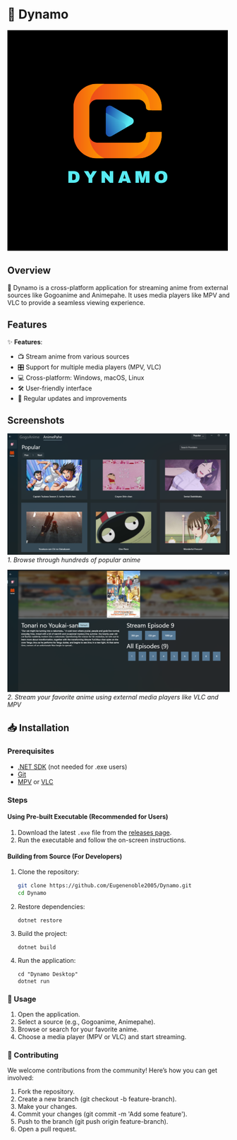 # 🎥 Dynamo

![Dynamo Logo](./Dynamo%20Desktop/Assets/Images/Dynamo.png)

## Overview

🚀 Dynamo is a cross-platform application for streaming anime from external sources like Gogoanime and Animepahe. It uses media players like MPV and VLC to provide a seamless viewing experience.

## Features

✨ **Features**:
- 📺 Stream anime from various sources
- 🎛️ Support for multiple media players (MPV, VLC)
- 💻 Cross-platform: Windows, macOS, Linux
- 🛠️ User-friendly interface
- 🔄 Regular updates and improvements

## Screenshots

![Dynamo Screenshot](./Dynamo%20Desktop/Assets/Images/ScreenShots/Screenshot%20(2).png)
*1. Browse through hundreds of popular anime*

![Dynamo Screenshot](./Dynamo%20Desktop/Assets/Images/ScreenShots/Screenshot%20(3).png)
*2. Stream your favorite anime using external media players like VLC and MPV*

## 📥 Installation

### Prerequisites

- [.NET SDK](https://dotnet.microsoft.com/download) (not needed for .exe users)
- [Git](https://git-scm.com/)
- [MPV](https://mpv.io/installation/) or [VLC](https://www.videolan.org/vlc/)

### Steps

#### Using Pre-built Executable (Recommended for Users)

1. Download the latest `.exe` file from the [releases page](https://github.com/Eugenenoble2005/Dynamo/releases).
2. Run the executable and follow the on-screen instructions.

#### Building from Source (For Developers)

1. Clone the repository:
   ```sh
   git clone https://github.com/Eugenenoble2005/Dynamo.git
   cd Dynamo

   ```

2. Restore dependencies:
   ```
   dotnet restore
   ```
   
3. Build the project:
   ```
   dotnet build
   ```

4. Run the application:
   ```
   cd "Dynamo Desktop"
   dotnet run
   ```
### 📖 Usage
1. Open the application.
2. Select a source (e.g., Gogoanime, Animepahe).
3. Browse or search for your favorite anime.
4. Choose a media player (MPV or VLC) and start streaming.

### 🤝 Contributing
We welcome contributions from the community! Here’s how you can get involved:

1. Fork the repository.
2. Create a new branch (git checkout -b feature-branch).
3. Make your changes.
4. Commit your changes (git commit -m 'Add some feature').
5. Push to the branch (git push origin feature-branch).
6. Open a pull request.

